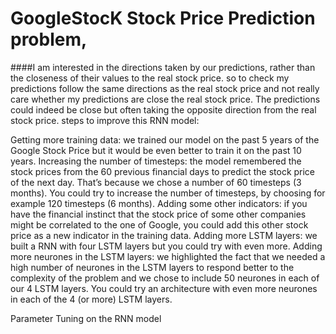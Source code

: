 # GoogleStocK Stock Price Prediction  problem, 
 ####I am   interested in the directions taken by our predictions, rather than the closeness of their values to the real stock price. 
 so to check my predictions follow the same directions as the real stock price and not  really care whether my  predictions are close the real stock price. 
 The predictions could indeed be close but often taking the opposite direction from the real stock price.
 steps to  improve this RNN model:

Getting more training data: we trained our model on the past 5 years of the Google Stock Price but it would be even better to train it on the past 10 years.
Increasing the number of timesteps: the model remembered the stock prices from the 60 previous financial days to predict the stock price of the next day. That’s because we chose a number of 60 timesteps (3 months). You could try to increase the number of timesteps, by choosing for example 120 timesteps (6 months).
Adding some other indicators: if you have the financial instinct that the stock price of some other companies might be correlated to the one of Google, you could add this other stock price as a new indicator in the training data.
Adding more LSTM layers: we built a RNN with four LSTM layers but you could try with even more.
Adding more neurones in the LSTM layers: we highlighted the fact that we needed a high number of neurones in the LSTM layers to respond better to the complexity of the problem and we chose to include 50 neurones in each of our 4 LSTM layers. You could try an architecture with even more neurones in each of the 4 (or more) LSTM layers.

Parameter Tuning on the RNN model
